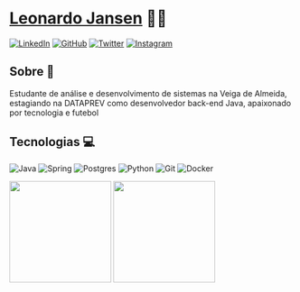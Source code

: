  # <a href="https://www.linkedin.com/in/leo-jansen/">Leonardo Jansen</a> 	:man_technologist:
[![LinkedIn](https://img.shields.io/badge/LinkedIn-%230077B5.svg?style=for-the-badge&logo=linkedin&logoColor=white)](https://www.linkedin.com/in/leo-jansen/)
[![GitHub](https://img.shields.io/badge/GitHub-%23121011.svg?style=for-the-badge&logo=github&logoColor=white)](https://github.com/leo-jansen)
[![Twitter](https://img.shields.io/badge/Twitter-%231DA1F2.svg?style=for-the-badge&logo=Twitter&logoColor=white)](https://twitter.com/leo_janssen)
[![Instagram](https://img.shields.io/badge/Instagram_-%23E4405F.svg?style=for-the-badge&logo=Instagram&logoColor=white)](https://www.instagram.com/leo.jansen_/)

## Sobre :memo:
Estudante de análise e desenvolvimento de sistemas na Veiga de Almeida, estagiando na DATAPREV como desenvolvedor back-end Java, apaixonado por tecnologia e futebol

## Tecnologias :computer:
![Java](https://img.shields.io/badge/java-%23ED8B00.svg?style=for-the-badge&logo=java&logoColor=white)
![Spring](https://img.shields.io/badge/spring-%236DB33F.svg?style=for-the-badge&logo=spring&logoColor=white)
![Postgres](https://img.shields.io/badge/postgres-%23316192.svg?style=for-the-badge&logo=postgresql&logoColor=white)
![Python](https://img.shields.io/badge/python-%2314354C.svg?style=for-the-badge&logo=python&logoColor=white)
![Git](https://img.shields.io/badge/git-%23F05033.svg?style=for-the-badge&logo=git&logoColor=white)
![Docker](https://img.shields.io/badge/docker-%230db7ed.svg?style=for-the-badge&logo=docker&logoColor=white)

<div>
  <img height="180em" src="https://github-readme-stats.vercel.app/api?username=leo-jansen&show_icons=true&theme=dracula&include_all_commits=true&count_private=true"/>
  <img height="180em" src="https://github-readme-stats.vercel.app/api/top-langs/?username=leo-jansen&layout=compact&langs_count=7&theme=dracula"/>
</div>
